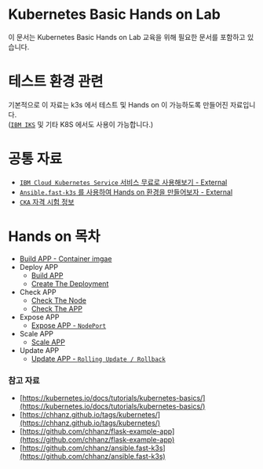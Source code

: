 # Kubernetes Basic Hands on Lab
이 문서는 Kubernetes Basic Hands on Lab 교육을 위해 필요한 문서를 포함하고 있습니다.   
   
# 테스트 환경 관련
기본적으로 이 자료는 k3s 에서 테스트 및 Hands on 이 가능하도록 만들어진 자료입니다.   
([`IBM IKS`](https://cloud.ibm.com/catalog?category=containers) 및 기타 K8S 에서도 사용이 가능합니다.)   
   
# 공통 자료
+ [`IBM Cloud Kubernetes Service` 서비스 무료로 사용해보기 - External](https://chhanz.github.io/kubernetes/2020/01/27/create-cluster-ibm-kubernetes-service/)   
+ [`Ansible.fast-k3s` 를 사용하여 Hands on 환경을 만들어보자 - External](https://chhanz.github.io/kubernetes/2020/09/05/fast-k3s-use-ansible/)   
+ [`CKA` 자격 시험 정보](/doc/cka-information.md)   

# Hands on 목차
+ [Build APP - Container imgae](/doc/buildah.md)   
+ Deploy APP
    + [Build APP](/doc/build-app-flask.md)   
    + [Create The Deployment](/doc/create-the-deployment.md)   
+ Check APP   
    + [Check The Node](/doc/check-the-node.md)   
    + [Check The APP](/doc/check-the-pod.md)   
+ Expose APP   
    + [Expose APP - `NodePort`](/doc/expose-app.md)   
+ Scale APP   
    + [Scale APP](/doc/scale-app.md)   
+ Update APP   
    + [Update APP - `Rolling Update / Rollback`](/doc/update-app.md)   
   
### 참고 자료
* [https://kubernetes.io/docs/tutorials/kubernetes-basics/](https://kubernetes.io/docs/tutorials/kubernetes-basics/)    
* [https://chhanz.github.io/tags/kubernetes/](https://chhanz.github.io/tags/kubernetes/)   
* [https://github.com/chhanz/flask-example-app](https://github.com/chhanz/flask-example-app)   
* [https://github.com/chhanz/ansible.fast-k3s](https://github.com/chhanz/ansible.fast-k3s)    
